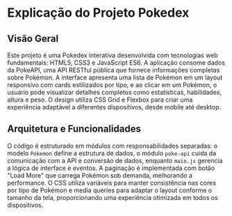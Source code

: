 # Explicação do Projeto Pokedex

## Visão Geral

Este projeto é uma Pokedex interativa desenvolvida com tecnologias web fundamentais: HTML5, CSS3 e JavaScript ES6. A aplicação consome dados da PokeAPI, uma API RESTful pública que fornece informações completas sobre Pokémon. A interface apresenta uma lista de Pokémon em um layout responsivo com cards estilizados por tipo, e ao clicar em um Pokémon, o usuário pode visualizar detalhes completos como estatísticas, habilidades, altura e peso. O design utiliza CSS Grid e Flexbox para criar uma experiência adaptável a diferentes dispositivos, desde mobile até desktop.

## Arquitetura e Funcionalidades

O código é estruturado em módulos com responsabilidades separadas: o modelo `Pokemon` define a estrutura de dados, o módulo `poke-api` cuida da comunicação com a API e conversão de dados, enquanto `main.js` gerencia a lógica de interface e eventos. A paginação é implementada com botão "Load More" que carrega Pokémon sob demanda, melhorando a performance. O CSS utiliza variáveis para manter consistência nas cores por tipo de Pokémon e media queries para adaptar o layout conforme o tamanho da tela, proporcionando uma experiência otimizada em todos os dispositivos.